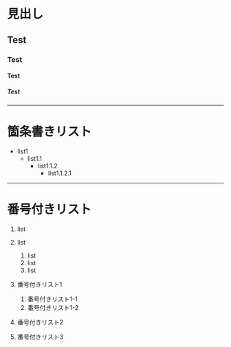 # 見出し
## Test
### Test
#### Test
##### Test
---

# 箇条書きリスト

- list1
  - list1.1
    - list1.1.2
      - list1.1.2.1     
---

# 番号付きリスト

1. list
1. list
	1. list
	1. list
	1. list

1. 番号付きリスト1
    1. 番号付きリスト1-1
    1. 番号付きリスト1-2
1. 番号付きリスト2
1. 番号付きリスト3
